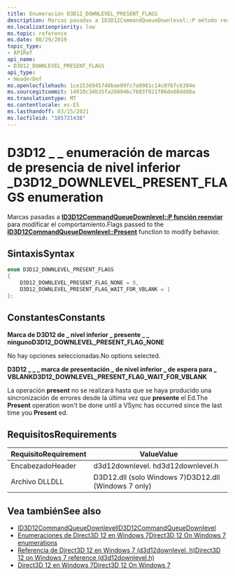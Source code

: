 ```yaml
---
title: Enumeración D3D12_DOWNLEVEL_PRESENT_FLAGS
description: Marcas pasadas a ID3D12CommandQueueDownlevel::P método reenviado.
ms.localizationpriority: low
ms.topic: reference
ms.date: 08/29/2019
topic_type:
- APIRef
api_name:
- D3D12_DOWNLEVEL_PRESENT_FLAGS
api_type:
- HeaderDef
ms.openlocfilehash: 1ce1536945748bae09fc7a0981c14c076fc6394e
ms.sourcegitcommit: 14010c34b35fa268046c7683f021f86de08ddd0a
ms.translationtype: MT
ms.contentlocale: es-ES
ms.lasthandoff: 03/15/2021
ms.locfileid: "105721438"
---
```

# <a name="d3d12_downlevel_present_flags-enumeration"></a><span data-ttu-id="0406a-103">D3D12 \_ \_ enumeración de marcas de presencia de nivel inferior \_</span><span class="sxs-lookup"><span data-stu-id="0406a-103">D3D12\_DOWNLEVEL\_PRESENT\_FLAGS enumeration</span></span>

<span data-ttu-id="0406a-104">Marcas pasadas a [**ID3D12CommandQueueDownlevel::P función reenviar**](id3d12commandqueuedownlevel-present.md) para modificar el comportamiento.</span><span class="sxs-lookup"><span data-stu-id="0406a-104">Flags passed to the [**ID3D12CommandQueueDownlevel::Present**](id3d12commandqueuedownlevel-present.md) function to modify behavior.</span></span>

## <a name="syntax"></a><span data-ttu-id="0406a-105">Sintaxis</span><span class="sxs-lookup"><span data-stu-id="0406a-105">Syntax</span></span>

```cpp
enum D3D12_DOWNLEVEL_PRESENT_FLAGS
{
    D3D12_DOWNLEVEL_PRESENT_FLAG_NONE = 0,
    D3D12_DOWNLEVEL_PRESENT_FLAG_WAIT_FOR_VBLANK = 1
};
```

## <a name="constants"></a><span data-ttu-id="0406a-106">Constantes</span><span class="sxs-lookup"><span data-stu-id="0406a-106">Constants</span></span>

<span data-ttu-id="0406a-107">**Marca de D3D12 de \_ nivel inferior \_ presente \_ \_ ninguno**</span><span class="sxs-lookup"><span data-stu-id="0406a-107">**D3D12\_DOWNLEVEL\_PRESENT\_FLAG\_NONE**</span></span>

<span data-ttu-id="0406a-108">No hay opciones seleccionadas.</span><span class="sxs-lookup"><span data-stu-id="0406a-108">No options selected.</span></span>

<span data-ttu-id="0406a-109">**D3D12 \_ \_ \_ marca de presentación \_ de nivel inferior \_ de espera para \_ VBLANK**</span><span class="sxs-lookup"><span data-stu-id="0406a-109">**D3D12\_DOWNLEVEL\_PRESENT\_FLAG\_WAIT\_FOR\_VBLANK**</span></span>

<span data-ttu-id="0406a-110">La operación **present** no se realizará hasta que se haya producido una sincronización de errores desde la última vez que **presente** el Ed.</span><span class="sxs-lookup"><span data-stu-id="0406a-110">The **Present** operation won't be done until a VSync has occurred since the last time you **Present** ed.</span></span>

## <a name="requirements"></a><span data-ttu-id="0406a-111">Requisitos</span><span class="sxs-lookup"><span data-stu-id="0406a-111">Requirements</span></span>

| <span data-ttu-id="0406a-112">Requisito</span><span class="sxs-lookup"><span data-stu-id="0406a-112">Requirement</span></span> | <span data-ttu-id="0406a-113">Value</span><span class="sxs-lookup"><span data-stu-id="0406a-113">Value</span></span> |
|--------|------------------|
| <span data-ttu-id="0406a-114">Encabezado</span><span class="sxs-lookup"><span data-stu-id="0406a-114">Header</span></span> | <span data-ttu-id="0406a-115">d3d12downlevel. h</span><span class="sxs-lookup"><span data-stu-id="0406a-115">d3d12downlevel.h</span></span> |
| <span data-ttu-id="0406a-116">Archivo DLL</span><span class="sxs-lookup"><span data-stu-id="0406a-116">DLL</span></span>    | <span data-ttu-id="0406a-117">D3D12.dll (solo Windows 7)</span><span class="sxs-lookup"><span data-stu-id="0406a-117">D3D12.dll (Windows 7 only)</span></span> |

## <a name="see-also"></a><span data-ttu-id="0406a-118">Vea también</span><span class="sxs-lookup"><span data-stu-id="0406a-118">See also</span></span>
* [<span data-ttu-id="0406a-119">ID3D12CommandQueueDownlevel</span><span class="sxs-lookup"><span data-stu-id="0406a-119">ID3D12CommandQueueDownlevel</span></span>](id3d12commandqueuedownlevel.md)
* [<span data-ttu-id="0406a-120">Enumeraciones de Direct3D 12 en Windows 7</span><span class="sxs-lookup"><span data-stu-id="0406a-120">Direct3D 12 On Windows 7 enumerations</span></span>](direct3d-12on7-enumerations.md)
* [<span data-ttu-id="0406a-121">Referencia de Direct3D 12 en Windows 7 (d3d12downlevel. h)</span><span class="sxs-lookup"><span data-stu-id="0406a-121">Direct3D 12 on Windows 7 reference (d3d12downlevel.h)</span></span>](direct3d-12on7-reference.md)
* [<span data-ttu-id="0406a-122">Direct3D 12 en Windows 7</span><span class="sxs-lookup"><span data-stu-id="0406a-122">Direct3D 12 On Windows 7</span></span>](https://devblogs.microsoft.com/directx/porting-directx-12-games-to-windows-7/)
